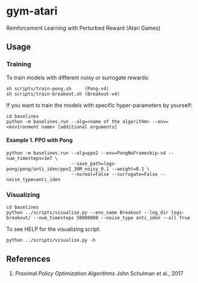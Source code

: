 # gym-atari
Reinforcement Learning with Perturbed Reward (Atari Games)

## Usage
### Training
To train models with different noisy or surrogate rewards:
```
sh scripts/train-pong.sh     (Pong-v4)
sh scripts/train-breakout.sh (Breakout-v4)
```
If you want to train the models with specific hyper-parameters by yourself:
```
cd baselines
python -m baselines.run --alg=<name of the algorithm> --env=<environment name> [additional arguments]
```
#### Example 1. PPO with Pong
```
python -m baselines.run --alg=ppo2 --env=PongNoFrameskip-v4 --num_timesteps=3e7 \
                        --save_path=logs-pong/pong/anti_iden/ppo2_30M_noisy_0.1 --weight=0.1 \
                        --normal=False --surrogate=False --noise_type=anti_iden
```

### Visualizing
```
cd baselines
python ../scripts/visualize.py --env_name Breakout --log_dir logs-breakout/ --num_timesteps 50000000 --noise_type anti_iden --all True
```
To see HELP for the visualizing script:
```
python ../scripts/visualize.py -h
```

## References
1. *Proximal Policy Optimization Algorithms* John Schulman et al., 2017
